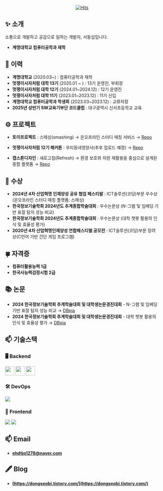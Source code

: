 <div align="center">
  
[![Hits](https://hits.seeyoufarm.com/api/count/incr/badge.svg?url=https%3A%2F%2Fgithub.com%2Fdongsubnambuk&count_bg=%2379C83D&title_bg=%23555555&icon=&icon_color=%23E7E7E7&title=hits&edge_flat=false)](https://hits.seeyoufarm.com)
 
</div>

## ✨ 소개
소통으로 개발하고 공감으로 일하는 개발자, 서동섭입니다.
- **계명대학교 컴퓨터공학과 재학**

## 👋 이력  

- **계명대학교** (2020.03~) : 컴퓨터공학과 재학
- **멋쟁이사자처럼 대학 13기** (2025.01 ~ ) : 13기 운영진, 부회장
- **멋쟁이사자처럼 대학 12기** (2024.01~2024.12) : 12기 운영진  
- **멋쟁이사자처럼 대학 11기** (2023.01~2023.12) : 11기 신입
- **계명대학교 컴퓨터공학과 학생회** (2023.03~2023.12) : 교류차장
- **2025년 상반기 SW교육기부단 코드클럽** : 대구광역시 신서초등학교 교육

## ⚙ 프로젝트

- **토이프로젝트** : 스매싱(smashing)
  → 온오프라인 스터디 매칭 서비스
  → <a href="https://github.com/dongsubnambuk/SMASHING" target="_blank">Repo</a>
  
- **멋쟁이사자처럼 12기 해커톤** : 우리동네영양사(추후 업로드 예정)
  → <a href="">Repo</a>
  
- **캡스톤디자인** : 새로고침(Refresh)
  → 환경 보호와 자원 재활용을 중심으로 설계된 종합 플랫폼
  → <a href="https://github.com/TEAM-CP6Q/Reload_F5" target="_blank">Repo</a>

## 🎉 수상  

- **2024년 4차 산업혁명 인재양성 공유 협업 페스티발** : ICT솔루션(코딩)부문 우수상(온오프라인 스터디 매칭 플랫폼: 스매싱)
- **한국정보기술학회 2024년도 추계종합학술대회** : 우수논문상 (N-그램 및 임베딩 기반 표절 탐지 성능 비교)  
- **한국정보기술학회 2024년도 추계종합학술대회** : 우수논문상 (대학 챗봇 활용의 인식 및 효율성 평가)
- **2020년 4차 산업혁명인재양성 연합페스티벌 공모전** : ICT솔루션(코딩)부문 장려상(C언어 기반 간단 게임 프로그램)
  
## 🍀 자격증 
- **컴퓨터활용능력 1급**  
- **한국사능력검정시험 2급**


## 📚 논문  

- **2024 한국정보기술학회 추계학술대회 및 대학생논문경진대회** - N-그램 및 임베딩 기반 표절 탐지 성능 비교
  → <a href="https://www.dbpia.co.kr/journal/articleDetail?nodeId=NODE12025335" target="_blank">DBpia</a>  
- **2024 한국정보기술학회 추계학술대회 및 대학생논문경진대회** - 대학 챗봇 활용의 인식 및 효율성 평가 
  → <a href="https://www.dbpia.co.kr/journal/articleDetail?nodeId=NODE12025346" target="_blank">DBpia</a>  

## 📫 기술스택  

### 🖥 Backend  
<p align="left">
  <img src="https://img.shields.io/badge/Spring-6DB33F?style=flat&logo=spring&logoColor=white" height="30"/>
  <img src="https://img.shields.io/badge/Java-007396?style=flat&logo=java&logoColor=white" height="30"/>
  <img src="https://img.shields.io/badge/MySQL-4479A1?style=flat&logo=mysql&logoColor=white" height="30"/>
</p>

### 🛠 DevOps  
<p align="left">
<!--   <img src="https://img.shields.io/badge/AWS-232F3E?style=flat&logo=amazon-aws&logoColor=white" height="30"/>
  <img src="https://img.shields.io/badge/Nginx-009639?style=flat&logo=nginx&logoColor=white" height="30"/> -->
  <img src="https://skillicons.dev/icons?i=nginx,aws&theme=dark" />
</p>


### 🎨 Frontend 
<p align="left">
<!--   <img src="https://img.shields.io/badge/HTML5-E34F26?style=flat&logo=html5&logoColor=white" height="30"/>
  <img src="https://img.shields.io/badge/CSS3-1572B6?style=flat&logo=css3&logoColor=white" height="30"/>
  <img src="https://img.shields.io/badge/JavaScript-F7DF1E?style=flat&logo=javascript&logoColor=black" height="30"/>
  <img src="https://img.shields.io/badge/React-61DAFB?style=for-the-badge&logo=react&logoColor=black" height="30"/> -->
  <img src="https://skillicons.dev/icons?i=html,css,js,react&theme=dark" />
  <img src="https://img.shields.io/badge/React_Native-20232A?style=for-the-badge&logo=react&logoColor=61DAFB">
</p>


## 📫 Email  

- **ehdtjq1278@naver.com**  

## 🖋 Blog 

- **[https://dongseobi.tistory.com/](https://dongseobi.tistory.com/)**  
